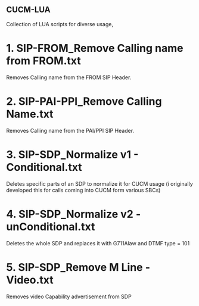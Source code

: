 ## CUCM-LUA
Collection of LUA scripts for diverse usage,

# 1. SIP-FROM_Remove Calling name from FROM.txt
Removes Calling name from the FROM SIP Header.

# 2. SIP-PAI-PPI_Remove Calling Name.txt
Removes Calling name from the PAI/PPI SIP Header.

# 3. SIP-SDP_Normalize v1 - Conditional.txt
Deletes specific parts of an SDP to normalize it
for CUCM usage (i originally developed this for calls 
coming into CUCM form various SBCs)

# 4. SIP-SDP_Normalize v2 - unConditional.txt
Deletes the whole SDP and replaces it with 
G711Alaw and DTMF type = 101

# 5. SIP-SDP_Remove M Line - Video.txt
Removes video Capability advertisement from SDP
